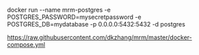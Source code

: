 docker run --name mrm-postgres -e POSTGRES_PASSWORD=mysecretpassword -e POSTGRES_DB=mydatabase -p 0.0.0.0:5432:5432 -d postgres

https://raw.githubusercontent.com/dkzhang/mrm/master/docker-compose.yml